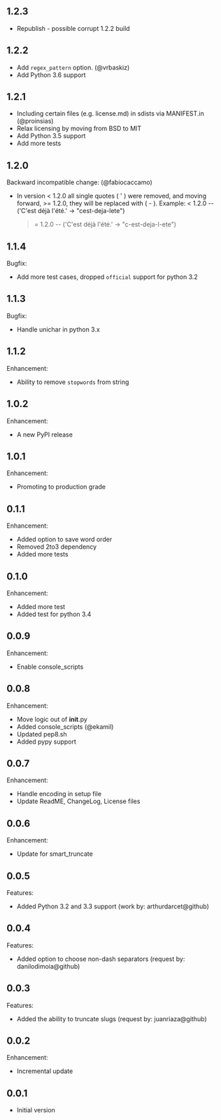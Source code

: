 ## 1.2.3
  - Republish - possible corrupt 1.2.2 build

## 1.2.2
  - Add `regex_pattern` option. (@vrbaskiz)
  - Add Python 3.6 support

## 1.2.1
  - Including certain files (e.g. license.md) in sdists via MANIFEST.in (@proinsias)
  - Relax licensing by moving from BSD to MIT
  - Add Python 3.5 support
  - Add more tests

## 1.2.0

Backward incompatible change: (@fabiocaccamo)

  - In version < 1.2.0 all single quotes ( ' ) were removed, and
    moving forward, >= 1.2.0, they will be replaced with ( - ).
    Example:
      <  1.2.0 -- ('C\'est déjà l\'été.' -> "cest-deja-lete")
      >= 1.2.0 -- ('C\'est déjà l\'été.' -> "c-est-deja-l-ete")

## 1.1.4

Bugfix:

  - Add more test cases, dropped `official` support for python 3.2


## 1.1.3

Bugfix:

  - Handle unichar in python 3.x


## 1.1.2

Enhancement:

  - Ability to remove `stopwords` from string


## 1.0.2

Enhancement:

  - A new PyPI release


## 1.0.1

Enhancement:

  - Promoting to production grade


## 0.1.1

Enhancement:

  - Added option to save word order
  - Removed 2to3 dependency
  - Added more tests


## 0.1.0

Enhancement:

  - Added more test
  - Added test for python 3.4


## 0.0.9

Enhancement:

  - Enable console_scripts


## 0.0.8

Enhancement:

  - Move logic out of __init__.py
  - Added console_scripts (@ekamil)
  - Updated pep8.sh
  - Added pypy support


## 0.0.7

Enhancement:

  - Handle encoding in setup file
  - Update ReadME, ChangeLog, License files


## 0.0.6

Enhancement:

  - Update for smart_truncate


## 0.0.5

Features:

  - Added Python 3.2 and 3.3 support (work by: arthurdarcet@github)


## 0.0.4

Features:

  - Added option to choose non-dash separators (request by: danilodimoia@github)


## 0.0.3

Features:

  - Added the ability to truncate slugs (request by: juanriaza@github)


## 0.0.2

Enhancement:

  - Incremental update


## 0.0.1

  - Initial version
